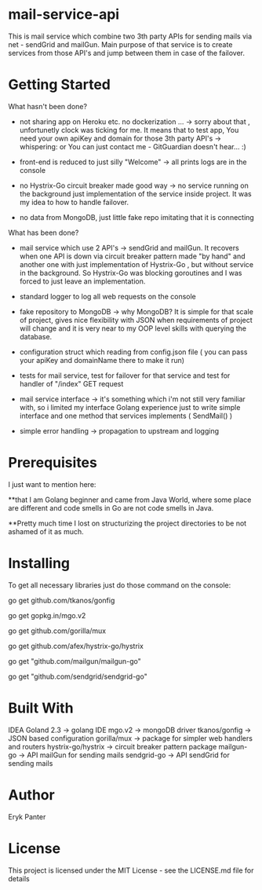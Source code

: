 # mail-service-api
This is mail service which combine two 3th party APIs for sending mails via net - sendGrid and mailGun. Main purpose of that service is to create services from those API's and jump between them in case of the failover.

# Getting Started

What hasn't been done?

- not sharing app on Heroku etc. no dockerization ... -> sorry about that , unfortunetly clock was ticking for me.
It means that to test app, You need your own apiKey and domain for those 3th party API's -> whispering: or You can just contact me - GitGuardian doesn't hear... :) 

- front-end is reduced to just silly "Welcome" -> all prints logs are in the console

- no Hystrix-Go circuit breaker made good way -> no service running on the background  just implementation of the service inside project. It was my idea to how to handle failover.


- no data from MongoDB, just little fake repo imitating that it is connecting

What has been done?

- mail service which use 2 API's -> sendGrid and mailGun. It recovers when one API is down via circuit breaker pattern made "by hand" and another one with just implementation of  Hystrix-Go , but without service in the background. So Hystrix-Go was blocking goroutines and I was forced to just leave an implementation.

- standard logger to log all web requests on the console

- fake repository to MongoDB -> why MongoDB? It is simple for that scale of project, gives nice flexibility with JSON when requirements of project will change and it is very near to my OOP level skills with querying the database.

- configuration struct which reading from config.json file ( you can pass your apiKey and domainName there to make it run)

- tests for mail service, test for failover for that service and test for handler of "/index" GET request

- mail service interface -> it's something which i'm not still very familiar with, so i limited my interface Golang experience just to write simple interface and one method that services implements ( SendMail() )

- simple error handling -> propagation to upstream and logging

# Prerequisites

I just want to mention here:

**that I am Golang beginner and came from Java World, where some place are different and code smells in Go are not code smells in Java. 

**Pretty much time I lost on structurizing the project directories to be not ashamed of it as much.


# Installing

To get all necessary libraries just do those command on the console:

go get github.com/tkanos/gonfig 

go get gopkg.in/mgo.v2

go get github.com/gorilla/mux

go get github.com/afex/hystrix-go/hystrix

go get "github.com/mailgun/mailgun-go"
	
go get "github.com/sendgrid/sendgrid-go"


# Built With
IDEA Goland 2.3 -> golang IDE
mgo.v2 -> mongoDB driver
tkanos/gonfig -> JSON based configuration 
gorilla/mux -> package for simpler web handlers and routers
hystrix-go/hystrix -> circuit breaker pattern package
mailgun-go -> API mailGun for sending mails
sendgrid-go -> API sendGrid for sending mails

# Author
Eryk Panter

# License
This project is licensed under the MIT License - see the LICENSE.md file for details
